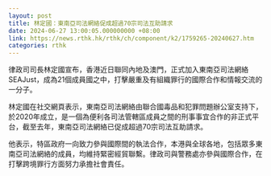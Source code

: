 ```yaml
---
layout: post
title: 林定國：東南亞司法網絡促成超過70宗司法互助請求
date: 2024-06-27 13:00:05.000000000 +08:00
link: https://news.rthk.hk/rthk/ch/component/k2/1759265-20240627.htm
categories: rthk
---
```


律政司司長林定國宣布，香港近日聯同內地及澳門，正式加入東南亞司法網絡 SEAJust，成為21個成員國之中，打擊嚴重及有組織罪行的國際合作和情報交流的一分子。

林定國在社交網頁表示，東南亞司法網絡由聯合國毒品和犯罪問題辦公室支持下，於2020年成立，是一個為便利各司法管轄區成員之間的刑事事宜合作的非正式平台，截至去年，東南亞司法網絡已促成超過70宗司法互助請求。

他表示，特區政府一向致力參與國際間的執法合作，本港與全球各地，包括眾多東南亞司法網絡的成員，均維持緊密經貿聯繫。律政司與警務處亦參與國際合作，在打擊跨境罪行方面努力承擔社會責任。
